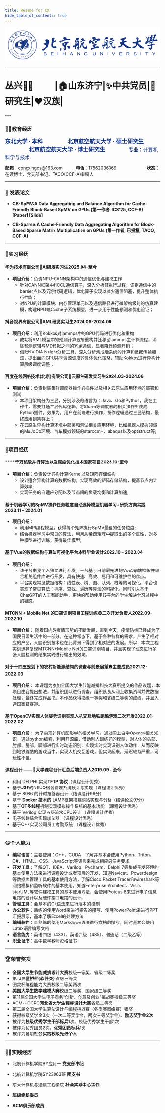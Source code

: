 ```yaml
---
title: Resume for CX
hide_table_of_contents: true
---
```


<center> 
<img src="/img/buaa.png"/>
</center>

---
<h1>
<span>丛兴👨‍💻</span>  &emsp; &emsp;<span>|🏠山东济宁|✨中共党员|📕研究生|❤️汉族|</span>
</h1>
---

### 🧑‍🎓教育经历
<strong><font face = "Microsoft YaHei" size = "4" color = "#183884" >东北大学 · 本科</font> </strong> &emsp;&emsp;&emsp;&emsp;&emsp;&thinsp;
<strong><font face = "Microsoft YaHei" size = "4" color = "#183884" >北京航空航天大学 · 硕士研究生</font> </strong> &emsp;&emsp;&emsp;&emsp;&emsp;&thinsp; <strong><font face = "Microsoft YaHei" size = "4" color = "#183884" >北京航空航天大学 · 博士研究生</font> </strong> &emsp;&emsp;&emsp;&emsp;&emsp;&thinsp;<font  size = "3" color = "#183884" ><strong>专业：</strong>计算机科学与技术</font>

**邮箱**：congxingcs@163.com  &emsp; &emsp;&thinsp; **电话**：17562036369&emsp;&emsp;&emsp;&emsp;&emsp;&emsp;&emsp;**状态**：在读博士、党支部书记、TACO(CCF-A)审稿人

---

### 📄 发表论文

- **CB-SpMV:A Data Aggregating and Balance Algorithm for Cache-Friendly Block-Based SpMV on GPUs (第一作者, ICS’25, CCF-B)** [**[Paper]**](/docs/my_papers/ICS25_CB_SpMV/CB_SpMV_Paper) [**[Slide]**](/docs/my_papers/ICS25_CB_SpMV/CB_SpMV_Slide)

- **CB-Sparse:A Cache-Friendly Data Aggregating Algorithm for Block-Based Sparse Matrix Multiplication on GPUs (第一作者, 已投稿, TACO, CCF-A)**


---
### 💼实习经历

<h4 style={{ display: 'flex', justifyContent: 'space-between' }}>
<span>华为技术有限公司📱</span><span>AI研发实习生</span><span>2025.04-至今</span>
</h4>

- **项目介绍**：负责NPU-CANN架构中的通信优化与建模工作
  - 针对CANN框架中HCCL通信算子，深入分析其执行过程，识别通信中的barrier点以及冗余代码逻辑，优化算子实现以减少通信阻塞，提升整体执行性能；
  - 对NPU的计算模块、内存管理单元以及通信路径进行微架构级别的仿真建模，构建NPU端Cache子系统模型，进一步用于性能预测和优化验证；


<h4 style={{ display: 'flex', justifyContent: 'space-between' }}>
<span>抖音视界有限公司🎵</span><span>AML研发实习生</span><span>2024.06-2024.09</span>
</h4>

- **项目介绍**：利用Kokkos对lammps中的GPU代码进行优化和重构
  - 成功将AML模型中的预测计算逻辑重构并迁移至lammps主计算流程，消除预测逻辑与MD模拟之间的冗余通信，显著降低预测开销；
  - 借助NVIDIA Nsight分析工具，深入分析集成后系统的计算和数据传输瓶颈，提出面向GPU共享资源调度的具体优化策略，辅助Kokkos进行异构计算层级调度调整；


<h4 style={{ display: 'flex', justifyContent: 'space-between' }}>
<span>百度在线网络技术(北京)有限公司🐻</span><span>云原生研发实习生</span><span>2024.03-2024.06</span>
</h4>


- **项目介绍**：负责封装集群调度器操作的插件以及相关云原生应用环境的部署和测试
  - 本项目架构分为三层，分别涉及的语言为：Java、Go和Python，我在工作中，需要打通三层代码逻辑，将Slurm等调度器的相关操作封装成Python插件。效果为，用户在前端进行操作，操作逻辑通过三层结构，最终应用到集群上；
  - 在云原生异构计算环境中部署和测试相关应用环境，比如机器人模拟领域的MuJoCo环境、汽车模拟领域的starccm+、abaqus以及optistruct等; 

---

### 🚀项目经历

<h4 style={{ display: 'flex', justifyContent: 'space-between' }}>
<span>****千万核级并行算法以及深度优化技术</span><span>国家项目</span><span>2023.10-至今</span>
</h4>

- **项目介绍**：负责设计异构计算Kernel以及矩阵存储结构
  - 设计适合异构计算的数据结构，实现高效的矩阵存储结构，提高节点内计算效率;
  - 实现任务的自适应分配以及节点间的负载均衡和计算加速;


<h4 style={{ display: 'flex', justifyContent: 'space-between' }}>
<span>基于机器学习的SpMV操作任务粒度自动选择模型</span><span>机器学习+研究方向实践</span><span>2023.11 – 2024.01</span>
</h4>

- **项目介绍**：
  - 利用MPI编程模型，获得每个矩阵执行SpMV最佳的任务粒度; 
  - 结合机器学习中常见的算法，利用从稀疏矩阵中提取出的多个属性，对多种模型进行训练，获得最佳模型;


<h4 style={{ display: 'flex', justifyContent: 'space-between' }}>
<span>基于Vue的数据结构与算法可视化平台</span><span>本科毕业设计</span><span>2022.10 – 2023.04</span>
</h4>

- **项目介绍**：
  - 该平台由我个人独立进行开发。平台基于目前最先进的Vue3前端框架并结合相关组件库进行开发，具有快速、高效、易用和可维护性的优点。
  - 平台实现常见数据结构：线性表、树、图、队列、栈等的可视化。平台也实现了常见算法：排序、查找、遍历等算法的可视化。同时引入基于ChatGPT的人工智能助手，更快的帮助使用该平台的学生解决学习过程中的疑惑。


<h4 style={{ display: 'flex', justifyContent: 'space-between' }}>
<span>MTCNN + Mobile Net 的口罩识别项目工程训练😷</span><span>二次开发负责人</span><span>2022.09-2022.10</span>
</h4>

- **项目介绍**：
  随着国内外疫情形势的不断发展，直到今天，疫情防控已经成为了国民日常生活中的一部分。在这种常态下，基于各种各样的需求，产生了相对应的产品，人脸识别技术也在此背景下得到了相对应的发展。所以，本次工程实训选择复现MTCNN+Mobile Net的口罩识别项目，并且实现了动态进行多张人脸检测的结果实时进行输出的效果。

<h4 style={{ display: 'flex', justifyContent: 'space-between' }}>
<span>对于十四五规划下的农村新能源结构的调查与前景展望🛖</span><span>主要成员</span><span>2021.12-2022.03</span>
</h4>

- **项目介绍**：
  本课题为参加全国大学生节能减排科技大赛所提交的作品议题，本项目由我提出想法，并组织团队进行调查，组织队员从网上收集资料并做数据处理，最终完成作品书。本作品获得校级一等奖和省级二等奖的成绩，并且入选国家级赛道。


<h4 style={{ display: 'flex', justifyContent: 'space-between' }}>
<span>基于OpenCV实现人体姿势识别实现人机交互地铁跑酷游戏</span><span>二次开发</span><span>2022.01-2022.02</span>
</h4>

- **项目介绍**：
  为了实现计算机图形学的相关学习，通过网上自学Opencv相关知识，通过python编程，利用开源库，借助别人训练好的模型，对人体的头部、肘部、腿部，脚部进行实时动态识别，实现实时实现识别人体动作，从而反映到地铁跑酷的游戏当中，实现人机交互游戏，但实现起来，延迟较为严重，可玩性不佳。

<h4 style={{ display: 'flex', justifyContent: 'space-between' }}>
<span>课程设计 —— 📝大学课程设计汇总</span><span>后端负责人</span><span>2019.09 - 至今</span>
</h4>

- 利用 DELPHI 实现**TFTP 协议**（课程设计优秀）
- 基于**JSP**的NEUQ宿舍管理系统设计与实现（课程设计优秀）
- 基于 8086 的计时抢答器设计（结课设计96分）
- 基于 **Docker 技术的** LAMP框架搭建网站实现与分析（结课论文97分）	
- 基于**QT多线程**机制实现模拟操作系统的基本功能  （课程设计优秀）   
- 基于 Verilog 实现五级流水CPU设计 （课程设计优秀）	
- 电子线路综合实现加法器 （课程设计优秀）	
- 基于C++实现公司员工考勤系统 （课程设计优秀）	

------

### 😊个人能力

- **编程语言**：主要使用：C++，CUDA，了解并基本会使用Python、Triton、C#、HTML、CSS、JavaScript等语言来完成相应的任务要求
- **开发工具**：了解QT、IDEA、Verilog、Pycharm、Delphi 7等集成开发环境的基本使用方法来进行课程设计或者项目的开发，知道Navicat、Powerdesign等数据库管理工具的基本使用方法，了解Cisco Packet Tracer和wireshark等网络模拟和监听软件的基本使用，知道Enterprise Architect、Visio、starUML等软件建模工具的基本使用方法，会使用Proteus 8来进行电子信息电路的设计以及硬件接口电路的设计。
- **管理工具**：会基本的Git语法来进行版本的控制
- **办公软件**：熟练的使用Word来进行报告的攥写、使用PowerPoint来进行PPT汇报展示，基本了解Excel的处理方法
- **编辑软件**：会熟练的使用Markdown语法进行文档的攥写，同时基本会使用Latex语言编写文档
- **语言能力**：英语四级（433）、英语六级（485）、普通话（二级乙等）
- **职业证书**：高中数学教师资格证书

----

### 🏆荣誉奖项

- **全国大学生节能减排设计大赛**校级一等奖、省级二等奖
- 第13届**蓝桥杯(软件类)** 省级三等奖	
- 图灵杯编程能力大赛校级二等奖两次	
- **美国大学生数学建模大赛**校级二等奖、国家级三等奖 	
- 第11届全国大学生电子商务“创新、创意及创业”挑战赛校级三等奖	
- ACM-HCCPC**河北省大学生程序设计大赛**省级二等奖	
- 第二届全国大学生算法设计与编程挑战赛（冬季赛网络赛）银奖
- 获得校级奖学金3次（一次二等奖学金，两次三等奖学金）、**励志奖学金2次**
- 被评为**校级优秀学生干部标兵**1次、校级优秀学生干部1次 
- 被评为优秀团员2次，**优秀团员标兵**1次 
- 被评为暑期**社会实践校级先进个人**

----

### 👨‍💼实践经历

- 北航计算机学院BY应用一 **党支部书记**

- 北航计算机学院SY23063班 **团支书** 

- 东大计算机与通信工程学院 **社会实践中心主任**

- **班级组织委员**

- **ACM俱乐部成员**  	


<script type="text/javascript" src="https://rf.revolvermaps.com/0/0/8.js?i=5ct701dzzey&amp;m=0&amp;c=ff0000&amp;cr1=ffffff&amp;f=arial&amp;l=33" async="async"></script>
